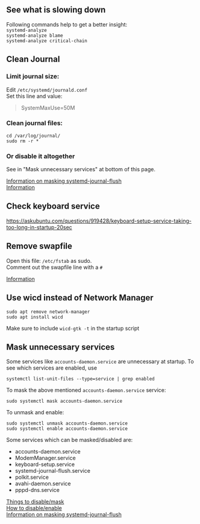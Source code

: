 ## See what is slowing down
Following commands help to get a better insight:  
`systemd-analyze`  
`systemd-analyze blame`  
`systemd-analyze critical-chain`  

## Clean Journal
### Limit journal size:
Edit `/etc/systemd/journald.conf`  
Set this line and value:
> SystemMaxUse=50M

### Clean journal files:
```
cd /var/log/journal/
sudo rm -r *
```

### Or disable it altogether
See in "Mask unnecessary services" at bottom of this page.

[Information on masking systemd-journal-flush](https://unix.stackexchange.com/questions/414793/can-i-mask-the-systemd-journal-flush-service-and-run-journalctl-flush-later-ma)  
[Information](https://wiki.archlinux.org/index.php/systemd#Journal_size_limit)

## Check keyboard service
https://askubuntu.com/questions/919428/keyboard-setup-service-taking-too-long-in-startup-20sec

## Remove swapfile
Open this file: `/etc/fstab` as sudo.  
Comment out the swapfile line with a `#`

[Information](https://askubuntu.com/questions/625072/deleted-swap-now-boot-takes-forever)  

## Use wicd instead of Network Manager
```
sudo apt remove network-manager
sudo apt install wicd
```

Make sure to include `wicd-gtk -t` in the startup script  

## Mask unnecessary services
Some services like `accounts-daemon.service` are unnecessary at startup. To see which services are enabled, use
```
systemctl list-unit-files --type=service | grep enabled
```
To mask the above mentioned `accounts-daemon.service` service:
```
sudo systemctl mask accounts-daemon.service
```
To unmask and enable:
```
sudo systemctl unmask accounts-daemon.service
sudo systemctl enable accounts-daemon.service
```

Some services which can be masked/disabled are:
- accounts-daemon.service
- ModemManager.service
- keyboard-setup.service
- systemd-journal-flush.service
- polkit.service
- avahi-daemon.service
- pppd-dns.service

[Things to disable/mask](https://www.linux.com/learn/cleaning-your-linux-startup-process)  
[How to disable/enable](https://www.digitalocean.com/community/tutorials/how-to-use-systemctl-to-manage-systemd-services-and-units)  
[Information on masking systemd-journal-flush](https://unix.stackexchange.com/questions/414793/can-i-mask-the-systemd-journal-flush-service-and-run-journalctl-flush-later-ma)  
